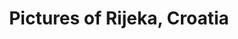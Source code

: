 ---
title: "Pictures of Rijeka, Croatia"
description: "Pictures of Rijeka, Croatia."
build:
  list: false
---